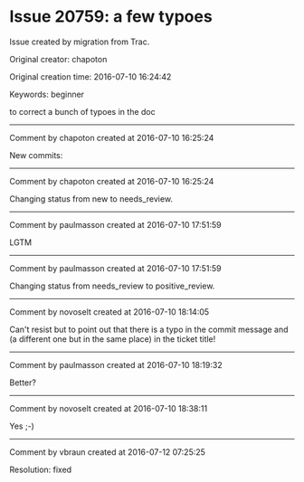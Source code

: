 # Issue 20759: a few typoes

Issue created by migration from Trac.

Original creator: chapoton

Original creation time: 2016-07-10 16:24:42

Keywords: beginner

to correct a bunch of typoes in the doc


---

Comment by chapoton created at 2016-07-10 16:25:24

New commits:


---

Comment by chapoton created at 2016-07-10 16:25:24

Changing status from new to needs_review.


---

Comment by paulmasson created at 2016-07-10 17:51:59

LGTM


---

Comment by paulmasson created at 2016-07-10 17:51:59

Changing status from needs_review to positive_review.


---

Comment by novoselt created at 2016-07-10 18:14:05

Can't resist but to point out that there is a typo in the commit message and (a different one but in the same place) in the ticket title!


---

Comment by paulmasson created at 2016-07-10 18:19:32

Better?


---

Comment by novoselt created at 2016-07-10 18:38:11

Yes ;-)


---

Comment by vbraun created at 2016-07-12 07:25:25

Resolution: fixed

